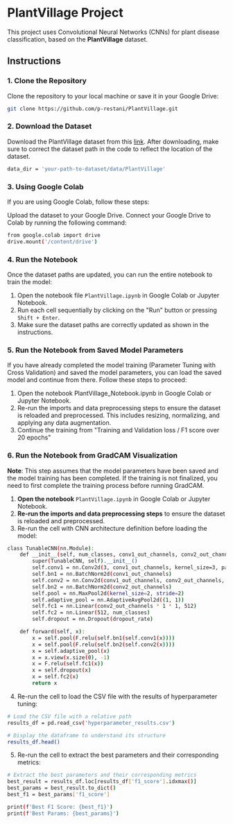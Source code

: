 # PlantVillage Project

This project uses Convolutional Neural Networks (CNNs) for plant disease classification, based on the **PlantVillage** dataset.

## Instructions

### 1. Clone the Repository
Clone the repository to your local machine or save it in your Google Drive:

```bash
git clone https://github.com/p-restani/PlantVillage.git
```


### 2. Download the Dataset
Download the PlantVillage dataset from this [link](https://www.kaggle.com/datasets/emmarex/plantdisease). After downloading, make sure to correct the dataset path in the code to reflect the location of the dataset.

````bash
data_dir = 'your-path-to-dataset/data/PlantVillage'
````

### 3. Using Google Colab
If you are using Google Colab, follow these steps:

Upload the dataset to your Google Drive.
Connect your Google Drive to Colab by running the following command:

````bash
from google.colab import drive
drive.mount('/content/drive')

````


### 4. Run the Notebook

Once the dataset paths are updated, you can run the entire notebook to train the model:

1. Open the notebook file `PlantVillage.ipynb` in Google Colab or Jupyter Notebook.
2. Run each cell sequentially by clicking on the "Run" button or pressing `Shift + Enter`.
3. Make sure the dataset paths are correctly updated as shown in the instructions.


### 5. Run the Notebook from Saved Model Parameters
If you have already completed the model training (Parameter Tuning with Cross Validation) and saved the model parameters, you can load the saved model and continue from there. Follow these steps to proceed:

1. Open the notebook PlantVillage_Notebook.ipynb in Google Colab or Jupyter Notebook.
2. Re-run the imports and data preprocessing steps to ensure the dataset is reloaded and preprocessed. This includes resizing, normalizing, and applying any data augmentation.
3. Continue the training from "Training and Validation loss / F1 score over 20 epochs"
   
   
### 6. Run the Notebook from GradCAM Visualization

**Note**: This step assumes that the model parameters have been saved and the model training has been completed. If the training is not finalized, you need to first complete the training process before running GradCAM.

1. **Open the notebook** `PlantVillage.ipynb` in Google Colab or Jupyter Notebook.
2. **Re-run the imports and data preprocessing steps** to ensure the dataset is reloaded and preprocessed.
3. Re-run the cell with CNN architecture definition before loading the model:

````bash
class TunableCNN(nn.Module):
    def __init__(self, num_classes, conv1_out_channels, conv2_out_channels, dropout_rate):
        super(TunableCNN, self).__init__()
        self.conv1 = nn.Conv2d(3, conv1_out_channels, kernel_size=3, padding=1)
        self.bn1 = nn.BatchNorm2d(conv1_out_channels)
        self.conv2 = nn.Conv2d(conv1_out_channels, conv2_out_channels, kernel_size=3, padding=1)
        self.bn2 = nn.BatchNorm2d(conv2_out_channels)
        self.pool = nn.MaxPool2d(kernel_size=2, stride=2)
        self.adaptive_pool = nn.AdaptiveAvgPool2d((1, 1))
        self.fc1 = nn.Linear(conv2_out_channels * 1 * 1, 512)
        self.fc2 = nn.Linear(512, num_classes)
        self.dropout = nn.Dropout(dropout_rate)

    def forward(self, x):
        x = self.pool(F.relu(self.bn1(self.conv1(x))))
        x = self.pool(F.relu(self.bn2(self.conv2(x))))
        x = self.adaptive_pool(x)
        x = x.view(x.size(0), -1)
        x = F.relu(self.fc1(x))
        x = self.dropout(x)
        x = self.fc2(x)
        return x

````

4. Re-run the cell to load the CSV file with the results of hyperparameter tuning:

````bash
# Load the CSV file with a relative path
results_df = pd.read_csv('hyperparameter_results.csv')

# Display the dataframe to understand its structure
results_df.head()
````

5. Re-run the cell to extract the best parameters and their corresponding metrics:

````bash
# Extract the best parameters and their corresponding metrics
best_result = results_df.loc[results_df['f1_score'].idxmax()]
best_params = best_result.to_dict()
best_f1 = best_params['f1_score']

print(f'Best F1 Score: {best_f1}')
print(f'Best Params: {best_params}')
````


